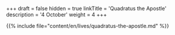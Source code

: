 +++
draft = false
hidden = true
linkTitle = 'Quadratus the Apostle'
description = '4 October'
weight = 4
+++

{{% include file="content/en/lives/quadratus-the-apostle.md" %}}
